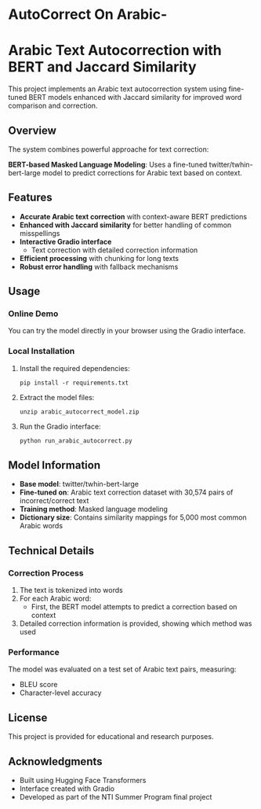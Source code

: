 # AutoCorrect On Arabic-


# Arabic Text Autocorrection with BERT and Jaccard Similarity

This project implements an Arabic text autocorrection system using fine-tuned BERT models enhanced with Jaccard similarity for improved word comparison and correction.

## Overview

The system combines  powerful approache for text correction:

 **BERT-based Masked Language Modeling**: Uses a fine-tuned twitter/twhin-bert-large model to predict corrections for Arabic text based on context.

## Features

- **Accurate Arabic text correction** with context-aware BERT predictions
- **Enhanced with Jaccard similarity** for better handling of common misspellings
- **Interactive Gradio interface** 
  - Text correction with detailed correction information
- **Efficient processing** with chunking for long texts
- **Robust error handling** with fallback mechanisms

## Usage

### Online Demo

You can try the model directly in your browser using the Gradio interface.

### Local Installation

1. Install the required dependencies:
   ```
   pip install -r requirements.txt
   ```

2. Extract the model files:
   ```
   unzip arabic_autocorrect_model.zip
   ```

3. Run the Gradio interface:
   ```python
   python run_arabic_autocorrect.py
   ```

## Model Information

- **Base model**: twitter/twhin-bert-large
- **Fine-tuned on**: Arabic text correction dataset with 30,574 pairs of incorrect/correct text
- **Training method**: Masked language modeling
- **Dictionary size**: Contains similarity mappings for 5,000 most common Arabic words

## Technical Details

### Correction Process

1. The text is tokenized into words
2. For each Arabic word:
   - First, the BERT model attempts to predict a correction based on context
3. Detailed correction information is provided, showing which method was used

### Performance

The model was evaluated on a test set of Arabic text pairs, measuring:
- BLEU score
- Character-level accuracy

## License

This project is provided for educational and research purposes.

## Acknowledgments

- Built using Hugging Face Transformers
- Interface created with Gradio
- Developed as part of the NTI Summer Program final project

